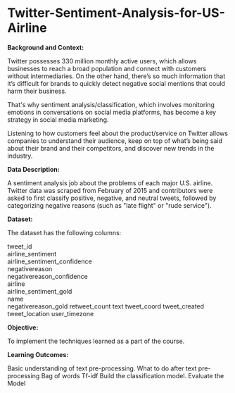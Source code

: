 # Twitter-Sentiment-Analysis-for-US-Airline

**Background and Context:**

Twitter possesses 330 million monthly active users, which allows businesses to reach a broad population and connect with customers without intermediaries. On the other hand, there’s so much information that it’s difficult for brands to quickly detect negative social mentions that could harm their business.

That's why sentiment analysis/classification, which involves monitoring emotions in conversations on social media platforms, has become a key strategy in social media marketing.


Listening to how customers feel about the product/service on Twitter allows companies to understand their audience, keep on top of what’s being said about their brand and their competitors, and discover new trends in the industry.

 

**Data Description:**

A sentiment analysis job about the problems of each major U.S. airline. Twitter data was scraped from February of 2015 and contributors were asked to first classify positive, negative, and neutral tweets, followed by categorizing negative reasons (such as "late flight" or "rude service").

 

**Dataset:**

The dataset has the following columns:

tweet_id                                                           
airline_sentiment                                               
airline_sentiment_confidence                               
negativereason                                                   
negativereason_confidence                                    
airline                                                                    
airline_sentiment_gold                                              
name     
negativereason_gold 
retweet_count
text
tweet_coord
tweet_created
tweet_location 
user_timezone
 

**Objective:**

To implement the techniques learned as a part of the course.


**Learning Outcomes:**

Basic understanding of text pre-processing.
What to do after text pre-processing
Bag of words
Tf-idf
Build the classification model.
Evaluate the Model
 

 

